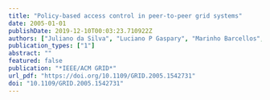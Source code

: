```yaml
---
title: "Policy-based access control in peer-to-peer grid systems"
date: 2005-01-01
publishDate: 2019-12-10T00:03:23.710922Z
authors: ["Juliano da Silva", "Luciano P Gaspary", "Marinho Barcellos", "Andre Detsch"]
publication_types: ["1"]
abstract: ""
featured: false
publication: "*IEEE/ACM GRID*"
url_pdf: "https://doi.org/10.1109/GRID.2005.1542731"
doi: "10.1109/GRID.2005.1542731"
---
```


